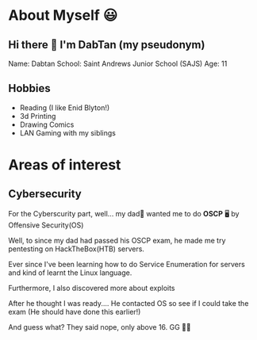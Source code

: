 # About Myself 😃

## Hi there 👋 I'm DabTan (my pseudonym)
Name: Dabtan
School: Saint Andrews Junior School (SAJS)
Age: 11
## Hobbies
+ Reading (I like Enid Blyton!)
+ 3d Printing 
+ Drawing Comics
+ LAN Gaming with my siblings


# Areas of interest


## 


## Cybersecurity

For the Cyberscurity part, well... my dad👨 wanted me to do __OSCP__ 🖥️ by Offensive Security(OS)

Well, to since my dad had passed his OSCP exam, he made me 
try pentesting on HackTheBox(HTB) servers.

Ever since I've been learning how to do Service Enumeration for servers
and kind of learnt the Linux language.

Furthermore, I also discovered more about exploits 


After he thought I was ready....
 He contacted OS so see if I could take the exam (He should have done this earlier!)
 
 And guess what? They said nope, only above 16. GG 🤷‍♂️
